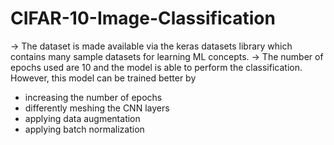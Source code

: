 # CIFAR-10-Image-Classification

-> The dataset is made available via the keras datasets library which contains many sample datasets for learning ML concepts.
-> The number of epochs used are 10 and the model is able to perform the classification. However, this model can be trained better by
  - increasing the number of epochs
  - differently meshing the CNN layers
  - applying data augmentation
  - applying batch normalization
